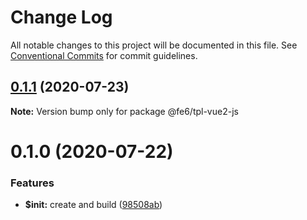 # Change Log

All notable changes to this project will be documented in this file.
See [Conventional Commits](https://conventionalcommits.org) for commit guidelines.

## [0.1.1](https://github.com/iq9891/cli/compare/v0.1.0...v0.1.1) (2020-07-23)

**Note:** Version bump only for package @fe6/tpl-vue2-js





# 0.1.0 (2020-07-22)


### Features

* **$init:** create and build ([98508ab](https://github.com/iq9891/cli/commit/98508abe61ef86d2a0301996bf216e12c80ac8ef))
